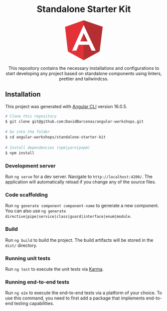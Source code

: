 <div align='center'>
  <h1>Standalone Starter Kit</h1>

  ![](./src/assets/icons/angular-icon.svg)

  <p>This repository contains the necessary installations and configurations to start developing any project based on standalone components using linters, prettier and tailwindcss.</p>
</div>

## Installation

This project was generated with [Angular CLI](https://github.com/angular/angular-cli) version 16.0.5.

```bash
# Clone this repository
$ git clone git@github.com:DavidBarcenas/angular-workshops.git

# Go into the folder
$ cd angular-workshops/standalone-starter-kit

# Install dependencies (npm|yarn|pnpm)
$ npm install
```

### Development server

Run `ng serve` for a dev server. Navigate to `http://localhost:4200/`. The application will automatically reload if you change any of the source files.

### Code scaffolding

Run `ng generate component component-name` to generate a new component. You can also use `ng generate directive|pipe|service|class|guard|interface|enum|module`.

### Build

Run `ng build` to build the project. The build artifacts will be stored in the `dist/` directory.

### Running unit tests

Run `ng test` to execute the unit tests via [Karma](https://karma-runner.github.io).

### Running end-to-end tests

Run `ng e2e` to execute the end-to-end tests via a platform of your choice. To use this command, you need to first add a package that implements end-to-end testing capabilities.
